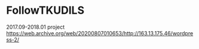 # FollowTKUDILS
2017.09-2018.01 project
https://web.archive.org/web/20200807010653/http://163.13.175.46/wordpress-2/
